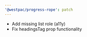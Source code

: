```yaml
---
'@westpac/progress-rope': patch
---
```


- Add missing list role (a11y)
- Fix headingsTag prop functionality
